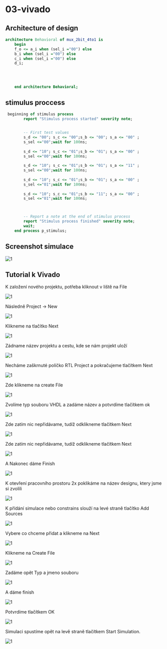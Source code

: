 # 03-vivado
## Architecture of design
```vhdl
architecture Behavioral of mux_2bit_4to1 is
    begin
    f_o <= a_i when (sel_i ="00") else
    b_i when (sel_i ="00") else
    c_i when (sel_i ="00") else
    d_i;
    
   
  
 
    end architecture Behavioral;
```
## stimulus proccess
```vhdl
 beginning of stimulus process
        report "Stimulus process started" severity note;


        -- First test values
        s_d <= "00"; s_c <= "00";s_b <= "00"; s_a <= "00" ;
        s_sel <="00";wait for 100ns;
 
        s_d <= "10"; s_c <= "01";s_b <= "01"; s_a <= "00" ;
        s_sel <="00";wait for 100ns;
        
        s_d <= "10"; s_c <= "01";s_b <= "01"; s_a <= "11" ;
        s_sel <="00";wait for 100ns;
        
        s_d <= "10"; s_c <= "01";s_b <= "01"; s_a <= "00" ;
        s_sel <="01";wait for 100ns;
        
        s_d <= "10"; s_c <= "01";s_b <= "11"; s_a <= "00" ;
        s_sel <="01";wait for 100ns;



        -- Report a note at the end of stimulus process
        report "Stimulus process finished" severity note;
        wait;
    end process p_stimulus;
```
## Screenshot simulace
![1](images/simulace.PNG)
## Tutorial k Vivado
K založení nového projektu, potřeba kliknout v liště na File


![1](images/1.PNG)


Následně Project -> New


![1](images/2.PNG)


Klikneme na tlačítko Next


![1](images/3.PNG)


Zádname název projektu a cestu, kde se nám projekt uloží


![1](images/4.PNG)


Necháme zaškrnuté políčko RTL Project a pokračujeme tlačítkem Next


![1](images/5.PNG)


Zde klikneme na create File


![1](images/6.PNG)


Zvolíme typ souboru VHDL a zadáme název a potvrdíme tlačítkem ok


![1](images/7.PNG)


Zde zatím nic nepřidávame, tudíž odklikneme tlačítkem Next


![1](images/8.PNG)


Zde zatím nic nepřidávame, tudíž odklikneme tlačítkem Next


![1](images/9.PNG)


A Nakonec dáme Finish


![1](images/10.PNG)


K otevření pracovního prostoru 2x poklikáme na název designu, ktery jsme si zvolili


![1](images/11.PNG)


K přídání simulace nebo constrains slouží na levé straně tlačítko Add Sources


![1](images/12.PNG)


Vybere co chceme přidat a klikneme na Next


![1](images/13.PNG)


Klikneme na Create File


![1](images/14.PNG)


Zadáme opět Typ a jmeno souboru


![1](images/15.PNG)


A dáme finish


![1](images/16.PNG)


Potvrdíme tlačítkem OK


![1](images/17.PNG)


Simulaci spustíme opět na levě straně tlačítkem Start Simulation.


![1](images/18.PNG)